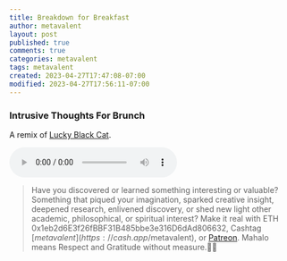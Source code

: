 ```yaml
---
title: Breakdown for Breakfast
author: metavalent
layout: post
published: true
comments: true
categories: metavalent
tags: metavalent
created: 2023-04-27T17:47:08-07:00
modified: 2023-04-27T17:56:11-07:00
---
```


### Intrusive Thoughts For Brunch

A remix of [Lucky Black Cat](https://open.spotify.com/track/3MkaTyLivC0P7odKTS6IoD?si=-Hcps83gSlGmsEQoB4HePg).

<audio controls>
  <source src="https://github.com/metavalent/metavalent.github.io/blob/gh-pages/assets/audio-video/BreakdownBreakthrough.mp3?raw=true" type="audio/mpeg">
Your browser does not support the audio element.
</audio>

<!-- For custom thumbnail
![alt text](/assets/images/image.jpg "title")
-->

> Have you discovered or learned something interesting or valuable? Something that piqued your imagination, sparked creative insight, deepened research, enlivened discovery, or shed new light other academic, philosophical, or spiritual interest? Make it real with ETH 0x1eb2d6E3f26fBBF31B485bbe3e316D6dAd806632, Cashtag [$metavalent](https://cash.app/$metavalent), or [Patreon](https://patreon.com/metavalent). Mahalo means Respect and Gratitude without measure.🙏🏼
